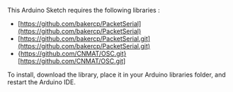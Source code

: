 This Arduino Sketch requires the following libraries :
 - [https://github.com/bakercp/PacketSerial](https://github.com/bakercp/PacketSerial)
 - [https://github.com/bakercp/PacketSerial.git](https://github.com/bakercp/PacketSerial.git)
 - {https://github.com/CNMAT/OSC.git}[https://github.com/CNMAT/OSC.git]

To install, download the library, place it in your Arduino libraries folder, and restart the Arduino IDE.
